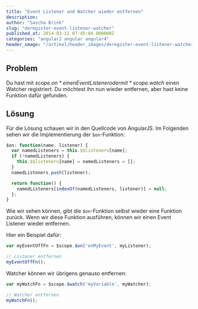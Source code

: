 ```yaml
---
title: "Event Listener und Watcher wieder entfernen"
description:
author: "Sascha Brink"
slug: "deregister-event-listener-watcher"
published_at: 2014-03-11 07:45:04.000000Z
categories: "angular2 angular angular4"
header_image: "/artikel/header_images/deregister-event-listener-watcher.jpg"
---
```


## Problem

Du hast mit *scope.$on* einen Event Listener oder mit *scope.$watch* einen Watcher registriert. Du möchtest ihn nun wieder entfernen, aber hast keine Funktion dafür gefunden.

## Lösung

Für die Lösung schauen wir in den Quellcode von AngularJS. Im Folgenden sehen wir die Implementierung der `$on`-Funktion:

```javascript
$on: function(name, listener) {
  var namedListeners = this.$$listeners[name];
  if (!namedListeners) {
    this.$$listeners[name] = namedListeners = [];
  }
  namedListeners.push(listener);

  return function() {
    namedListeners[indexOf(namedListeners, listener)] = null;
  };
}
```


Wie wir sehen können, gibt die `$on`-Funktion selbst wieder eine Funktion zurück. Wenn wir diese Funktion ausführen, können wir einen Event Listener wieder entfernen.

Hier ein Beispiel dafür:

```javascript
var myEventOffFn = $scope.$on('onMyEvent', myListener);

// Listener entfernen
myEventOffFn();
```


Watcher können wir übrigens genauso entfernen:

```javascript
var myWatchFn = $scope.$watch('myVariable', myWatcher);

// Watcher entfernen
myWatchFn();
```
